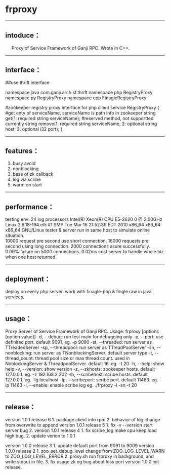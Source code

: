frproxy
==========================
----------------
intoduce：
----------------
&nbsp;&nbsp;&nbsp;&nbsp;
Proxy of Service Framework of Ganji RPC. Wrote in C++.

----------------
interface：
----------------
##use thrift interface

namespace java com.ganji.arch.sf.thrift
namespace php RegistryProxy
namespace py RegistryProxy
namespace cpp FinagleRegistryProxy

 #zookeeper registry proxy interface for php client
service RegistryProxy {
	#get enty of serviceName, serviceName is path info in zookeeper
	string get(1: required string serviceName);
	#reserved method, not supportted currently
	string remove(1: required string serviceName, 2: optional string host, 3: optional i32 port);
}


----------------
features：
----------------
1. busy avoid
2. nonblocking
3. base of zk callback
4. log via scribe
5. warm on start 

----------------
performance：
----------------
testing env:
	24 log processors Intel(R) Xeon(R) CPU E5-2620 0 @ 2.00GHz
	Linux 2.6.18-194.el5 #1 SMP Tue Mar 16 21:52:39 EDT 2010 x86_64 x86_64 x86_64 GNU/Linux
	tester & server run in same host to simulate online situation.		
10000 request pre second use short connection. 
16000 requests pre second using long connection.
2000 connections asure successfully. 
0.09% failure on 5000 connections.
0.02ms cost server to handle whole biz when one host returned.
	

----------------
deployment：
----------------
deploy on every php server. work with finagle-php & fingle raw in java services.


----------------
usage：
----------------
Proxy Server of Service Framework of Ganji RPC.
Usage: frproxy [options [option value]]
	-d,  --debug:		run test main for debugging only
	-p,  --port:		use definited port. default 9091. eg. -p 9090
	-st, --threaded:	run server as TTreadedServer
	-sp, --threadpool:	run server as TTreadPoolServer
	-sn, --nonblocking:	run server as TNonblockingServer. default server type
	-t,  --thread_count:	thread pool size or max thread count. used in NoblockingServer & ThreadpoolServer. default 16. eg. -t 20
	-h,  --help:		show help
	-v,  --version:		show version
	-z,  --zkhosts:		zookeeper hosts. default 127.0.0.1. eg. -z 192.168.2.202
	-lh, --scribehost:		scribe hosts. default 127.0.0.1. eg. -lg localhost
	-lp, --scribeport:		scribe port. default 11463. eg. -lp 11463
	-l,  --enable:		enable scribe log
eg. ./frproxy -l -sn -t 20
 
----------------
release：
----------------
 version 1.0.1 release 6
    1. package client into rpm 
	2. behavior of log change from overwrite to append
 version 1.0.1 release 5
	1. fix -v --version start server bug
	2. 
 version 1.0.1 release 4
	1. fix scribe_log make cpu keep load high bug.
	2. update verion to 1.0.1 

 version 1.0.0 release 3
	1. update default port from 9091 to 9009
 version 1.0.0 release 2
 	1. zoo_set_debug_level change from ZOO_LOG_LEVEL_WARN to ZOO_LOG_LEVEL_ERROR
 	2. proxy.sh run frproxy in background, and write stdout in file.
 	3. fix usage zk eg bug about loss port
version 1.0.0
	init release.
